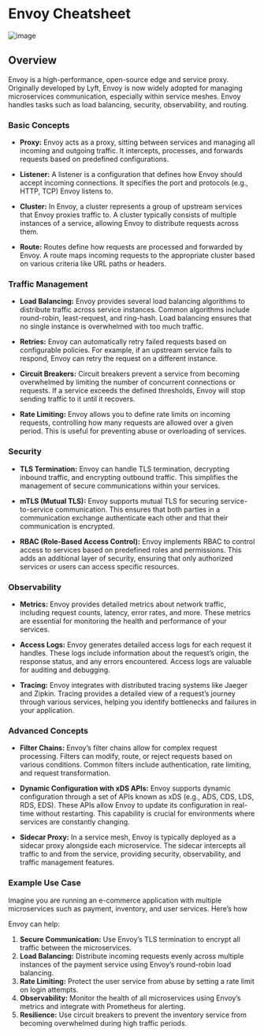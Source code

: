 # Envoy Cheatsheet

![image](https://github.com/user-attachments/assets/96850674-f351-48b0-9bba-3e3535412822)

## **Overview**

Envoy is a high-performance, open-source edge and service proxy. Originally developed by Lyft, Envoy is now widely adopted for managing microservices communication, especially within service meshes. Envoy handles tasks such as load balancing, security, observability, and routing.

### **Basic Concepts**

- **Proxy:** Envoy acts as a proxy, sitting between services and managing all incoming and outgoing traffic. It intercepts, processes, and forwards requests based on predefined configurations.

- **Listener:** A listener is a configuration that defines how Envoy should accept incoming connections. It specifies the port and protocols (e.g., HTTP, TCP) Envoy listens to.

- **Cluster:** In Envoy, a cluster represents a group of upstream services that Envoy proxies traffic to. A cluster typically consists of multiple instances of a service, allowing Envoy to distribute requests across them.

- **Route:** Routes define how requests are processed and forwarded by Envoy. A route maps incoming requests to the appropriate cluster based on various criteria like URL paths or headers.

### **Traffic Management**

- **Load Balancing:** Envoy provides several load balancing algorithms to distribute traffic across service instances. Common algorithms include round-robin, least-request, and ring-hash. Load balancing ensures that no single instance is overwhelmed with too much traffic.

- **Retries:** Envoy can automatically retry failed requests based on configurable policies. For example, if an upstream service fails to respond, Envoy can retry the request on a different instance.

- **Circuit Breakers:** Circuit breakers prevent a service from becoming overwhelmed by limiting the number of concurrent connections or requests. If a service exceeds the defined thresholds, Envoy will stop sending traffic to it until it recovers.

- **Rate Limiting:** Envoy allows you to define rate limits on incoming requests, controlling how many requests are allowed over a given period. This is useful for preventing abuse or overloading of services.

### **Security**

- **TLS Termination:** Envoy can handle TLS termination, decrypting inbound traffic, and encrypting outbound traffic. This simplifies the management of secure communications within your services.

- **mTLS (Mutual TLS):** Envoy supports mutual TLS for securing service-to-service communication. This ensures that both parties in a communication exchange authenticate each other and that their communication is encrypted.

- **RBAC (Role-Based Access Control):** Envoy implements RBAC to control access to services based on predefined roles and permissions. This adds an additional layer of security, ensuring that only authorized services or users can access specific resources.

### **Observability**

- **Metrics:** Envoy provides detailed metrics about network traffic, including request counts, latency, error rates, and more. These metrics are essential for monitoring the health and performance of your services.

- **Access Logs:** Envoy generates detailed access logs for each request it handles. These logs include information about the request’s origin, the response status, and any errors encountered. Access logs are valuable for auditing and debugging.

- **Tracing:** Envoy integrates with distributed tracing systems like Jaeger and Zipkin. Tracing provides a detailed view of a request’s journey through various services, helping you identify bottlenecks and failures in your application.

### **Advanced Concepts**

- **Filter Chains:** Envoy’s filter chains allow for complex request processing. Filters can modify, route, or reject requests based on various conditions. Common filters include authentication, rate limiting, and request transformation.

- **Dynamic Configuration with xDS APIs:** Envoy supports dynamic configuration through a set of APIs known as xDS (e.g., ADS, CDS, LDS, RDS, EDS). These APIs allow Envoy to update its configuration in real-time without restarting. This capability is crucial for environments where services are constantly changing.

- **Sidecar Proxy:** In a service mesh, Envoy is typically deployed as a sidecar proxy alongside each microservice. The sidecar intercepts all traffic to and from the service, providing security, observability, and traffic management features.

### **Example Use Case**

Imagine you are running an e-commerce application with multiple microservices such as payment, inventory, and user services. Here’s how

 Envoy can help:

1. **Secure Communication:** Use Envoy’s TLS termination to encrypt all traffic between the microservices.
2. **Load Balancing:** Distribute incoming requests evenly across multiple instances of the payment service using Envoy’s round-robin load balancing.
3. **Rate Limiting:** Protect the user service from abuse by setting a rate limit on login attempts.
4. **Observability:** Monitor the health of all microservices using Envoy’s metrics and integrate with Prometheus for alerting.
5. **Resilience:** Use circuit breakers to prevent the inventory service from becoming overwhelmed during high traffic periods.

